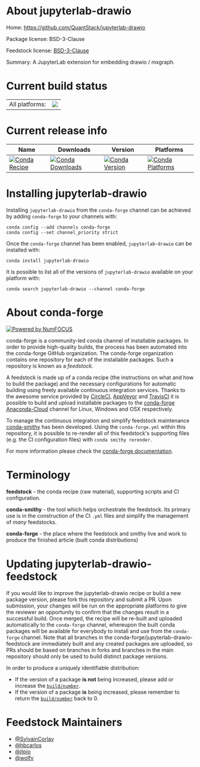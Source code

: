 About jupyterlab-drawio
=======================

Home: https://github.com/QuantStack/jupyterlab-drawio

Package license: BSD-3-Clause

Feedstock license: [BSD-3-Clause](https://github.com/conda-forge/jupyterlab-drawio-feedstock/blob/master/LICENSE.txt)

Summary: A JupyterLab extension for embedding drawio / mxgraph.

Current build status
====================


<table><tr><td>All platforms:</td>
    <td>
      <a href="https://dev.azure.com/conda-forge/feedstock-builds/_build/latest?definitionId=12637&branchName=master">
        <img src="https://dev.azure.com/conda-forge/feedstock-builds/_apis/build/status/jupyterlab-drawio-feedstock?branchName=master">
      </a>
    </td>
  </tr>
</table>

Current release info
====================

| Name | Downloads | Version | Platforms |
| --- | --- | --- | --- |
| [![Conda Recipe](https://img.shields.io/badge/recipe-jupyterlab--drawio-green.svg)](https://anaconda.org/conda-forge/jupyterlab-drawio) | [![Conda Downloads](https://img.shields.io/conda/dn/conda-forge/jupyterlab-drawio.svg)](https://anaconda.org/conda-forge/jupyterlab-drawio) | [![Conda Version](https://img.shields.io/conda/vn/conda-forge/jupyterlab-drawio.svg)](https://anaconda.org/conda-forge/jupyterlab-drawio) | [![Conda Platforms](https://img.shields.io/conda/pn/conda-forge/jupyterlab-drawio.svg)](https://anaconda.org/conda-forge/jupyterlab-drawio) |

Installing jupyterlab-drawio
============================

Installing `jupyterlab-drawio` from the `conda-forge` channel can be achieved by adding `conda-forge` to your channels with:

```
conda config --add channels conda-forge
conda config --set channel_priority strict
```

Once the `conda-forge` channel has been enabled, `jupyterlab-drawio` can be installed with:

```
conda install jupyterlab-drawio
```

It is possible to list all of the versions of `jupyterlab-drawio` available on your platform with:

```
conda search jupyterlab-drawio --channel conda-forge
```


About conda-forge
=================

[![Powered by NumFOCUS](https://img.shields.io/badge/powered%20by-NumFOCUS-orange.svg?style=flat&colorA=E1523D&colorB=007D8A)](http://numfocus.org)

conda-forge is a community-led conda channel of installable packages.
In order to provide high-quality builds, the process has been automated into the
conda-forge GitHub organization. The conda-forge organization contains one repository
for each of the installable packages. Such a repository is known as a *feedstock*.

A feedstock is made up of a conda recipe (the instructions on what and how to build
the package) and the necessary configurations for automatic building using freely
available continuous integration services. Thanks to the awesome service provided by
[CircleCI](https://circleci.com/), [AppVeyor](https://www.appveyor.com/)
and [TravisCI](https://travis-ci.com/) it is possible to build and upload installable
packages to the [conda-forge](https://anaconda.org/conda-forge)
[Anaconda-Cloud](https://anaconda.org/) channel for Linux, Windows and OSX respectively.

To manage the continuous integration and simplify feedstock maintenance
[conda-smithy](https://github.com/conda-forge/conda-smithy) has been developed.
Using the ``conda-forge.yml`` within this repository, it is possible to re-render all of
this feedstock's supporting files (e.g. the CI configuration files) with ``conda smithy rerender``.

For more information please check the [conda-forge documentation](https://conda-forge.org/docs/).

Terminology
===========

**feedstock** - the conda recipe (raw material), supporting scripts and CI configuration.

**conda-smithy** - the tool which helps orchestrate the feedstock.
                   Its primary use is in the construction of the CI ``.yml`` files
                   and simplify the management of *many* feedstocks.

**conda-forge** - the place where the feedstock and smithy live and work to
                  produce the finished article (built conda distributions)


Updating jupyterlab-drawio-feedstock
====================================

If you would like to improve the jupyterlab-drawio recipe or build a new
package version, please fork this repository and submit a PR. Upon submission,
your changes will be run on the appropriate platforms to give the reviewer an
opportunity to confirm that the changes result in a successful build. Once
merged, the recipe will be re-built and uploaded automatically to the
`conda-forge` channel, whereupon the built conda packages will be available for
everybody to install and use from the `conda-forge` channel.
Note that all branches in the conda-forge/jupyterlab-drawio-feedstock are
immediately built and any created packages are uploaded, so PRs should be based
on branches in forks and branches in the main repository should only be used to
build distinct package versions.

In order to produce a uniquely identifiable distribution:
 * If the version of a package **is not** being increased, please add or increase
   the [``build/number``](https://docs.conda.io/projects/conda-build/en/latest/resources/define-metadata.html#build-number-and-string).
 * If the version of a package **is** being increased, please remember to return
   the [``build/number``](https://docs.conda.io/projects/conda-build/en/latest/resources/define-metadata.html#build-number-and-string)
   back to 0.

Feedstock Maintainers
=====================

* [@SylvainCorlay](https://github.com/SylvainCorlay/)
* [@hbcarlos](https://github.com/hbcarlos/)
* [@jtpio](https://github.com/jtpio/)
* [@wolfv](https://github.com/wolfv/)

